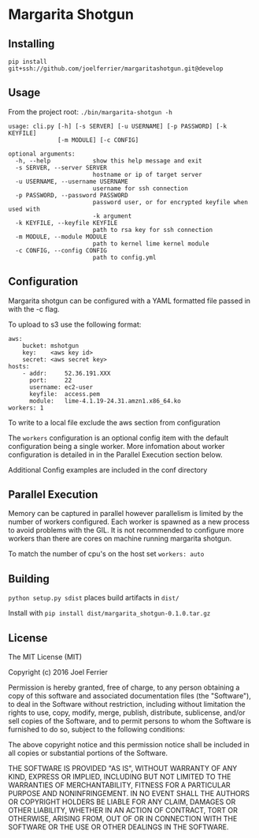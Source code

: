 # Margarita Shotgun

## Installing

`pip install git+ssh://github.com/joelferrier/margaritashotgun.git@develop`

## Usage

From the project root: `./bin/margarita-shotgun -h`


    usage: cli.py [-h] [-s SERVER] [-u USERNAME] [-p PASSWORD] [-k KEYFILE]
                  [-m MODULE] [-c CONFIG]
    
    optional arguments:
      -h, --help            show this help message and exit
      -s SERVER, --server SERVER
                            hostname or ip of target server
      -u USERNAME, --username USERNAME
                            username for ssh connection
      -p PASSWORD, --password PASSWORD
                            password user, or for encrypted keyfile when used with
                            -k argument
      -k KEYFILE, --keyfile KEYFILE
                            path to rsa key for ssh connection
      -m MODULE, --module MODULE
                            path to kernel lime kernel module
      -c CONFIG, --config CONFIG
                            path to config.yml

## Configuration

Margarita shotgun can be configured with a YAML formatted file passed in with the -c flag.  
  
To upload to s3 use the following format:  

    aws:
        bucket: mshotgun
        key:    <aws key id>
        secret: <aws secret key>
    hosts:
        - addr:     52.36.191.XXX
          port:     22
          username: ec2-user
          keyfile:  access.pem
          module:   lime-4.1.19-24.31.amzn1.x86_64.ko
    workers: 1

To write to a local file exclude the aws section from configuration  
  
The `workers` configuration is an optional config item with the default configuration being a single worker.  More infomation about worker configuration is detailed in in the Parallel Execution section below.  
  
Additional Config examples are included in the conf directory  

## Parallel Execution

Memory can be captured in parallel however parallelism is limited by the number of workers configured.  Each worker is spawned as a new process to avoid problems with the GIL.  It is not recommended to configure more workers than there are cores on machine running margarita shotgun.  

To match the number of cpu's on the host set `workers: auto`

## Building

`python setup.py sdist` places build artifacts in `dist/`  

Install with `pip install dist/margarita_shotgun-0.1.0.tar.gz`  

## License

The MIT License (MIT)

Copyright (c) 2016 Joel Ferrier

Permission is hereby granted, free of charge, to any person obtaining a copy
of this software and associated documentation files (the "Software"), to deal
in the Software without restriction, including without limitation the rights
to use, copy, modify, merge, publish, distribute, sublicense, and/or sell
copies of the Software, and to permit persons to whom the Software is
furnished to do so, subject to the following conditions:

The above copyright notice and this permission notice shall be included in all
copies or substantial portions of the Software.

THE SOFTWARE IS PROVIDED "AS IS", WITHOUT WARRANTY OF ANY KIND, EXPRESS OR
IMPLIED, INCLUDING BUT NOT LIMITED TO THE WARRANTIES OF MERCHANTABILITY,
FITNESS FOR A PARTICULAR PURPOSE AND NONINFRINGEMENT. IN NO EVENT SHALL THE
AUTHORS OR COPYRIGHT HOLDERS BE LIABLE FOR ANY CLAIM, DAMAGES OR OTHER
LIABILITY, WHETHER IN AN ACTION OF CONTRACT, TORT OR OTHERWISE, ARISING FROM,
OUT OF OR IN CONNECTION WITH THE SOFTWARE OR THE USE OR OTHER DEALINGS IN THE
SOFTWARE.
